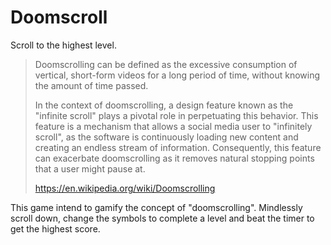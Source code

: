 # Doomscroll
Scroll to the highest level.

>Doomscrolling can be defined as the excessive consumption of vertical, short-form videos for a long period of time, without knowing the amount of time passed.
>
>In the context of doomscrolling, a design feature known as the "infinite scroll" plays a pivotal role in perpetuating this behavior. This feature is a mechanism that allows a social media user to "infinitely scroll", as the software is continuously loading new content and creating an endless stream of information. Consequently, this feature can exacerbate doomscrolling as it removes natural stopping points that a user might pause at.
>
>https://en.wikipedia.org/wiki/Doomscrolling

This game intend to gamify the concept of "doomscrolling". Mindlessly scroll down, change the symbols to complete a level and beat the timer to get the highest score.
